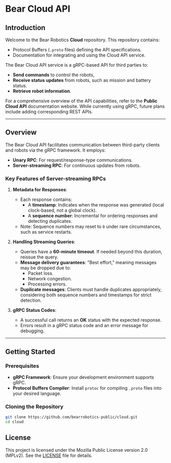 # Bear Cloud API

## Introduction
Welcome to the Bear Robotics **Cloud** repository. This repository contains:
- Protocol Buffers (`.proto` files) defining the API specifications.
- Documentation for integrating and using the Cloud API service. 

The Bear Cloud API service is a gRPC-based API for third parties to:
- **Send commands** to control the robots,
- **Receive status updates** from robots, such as mission and battery status. 
- **Retrieve robot information**.

For a comprehensive overview of the API capabilities, refer to the **Public Cloud API** documentation website. While currently using gRPC, future plans include adding corresponding REST APIs.

---

## Overview
The Bear Cloud API facilitates communication between third-party clients and robots via the gRPC framework. It employs:
- **Unary RPC**: For request/response-type communications.
- **Server-streaming RPC**: For continuous updates from robots.

### Key Features of Server-streaming RPCs
1. **Metadata for Responses**:
   - Each response contains:
     - A **timestamp**: Indicates when the response was generated (local clock-based, not a global clock).
     - A **sequence number**: Incremental for ordering responses and detecting duplicates.
   - Note: Sequence numbers may reset to `0` under rare circumstances, such as service restarts.

2. **Handling Streaming Queries**:
   - Queries have a **60-minute timeout**. If needed beyond this duration, reissue the query.
   - **Message delivery guarantees**: "Best effort," meaning messages may be dropped due to:
     - Packet loss.
     - Network congestion.
     - Processing errors.
   - **Duplicate messages**: Clients must handle duplicates appropriately, considering both sequence numbers and timestamps for strict detection.

3. **gRPC Status Codes**:
   - A successful call returns an **OK** status with the expected response.
   - Errors result in a gRPC status code and an error message for debugging.

---

## Getting Started
### Prerequisites
- **gRPC Framework**: Ensure your development environment supports gRPC.
- **Protocol Buffers Compiler**: Install `protoc` for compiling `.proto` files into your desired language.

### Cloning the Repository
```bash
git clone https://github.com/bearrobotics-public/cloud.git
cd cloud
```

## License

This project is licensed under the Mozilla Public License version 2.0 (MPLv2). See the [LICENSE](./LICENSE) file for details.